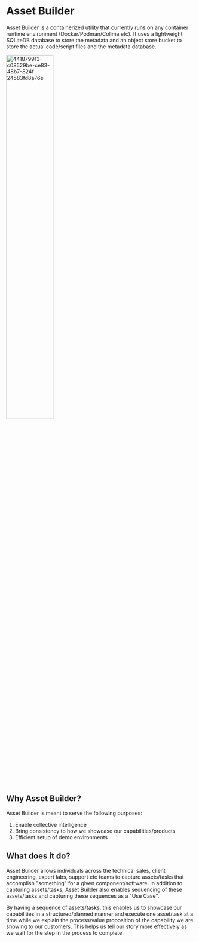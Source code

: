 # Asset Builder
Asset Builder is a containerized utility that currently runs on any container runtime environment (Docker/Podman/Colima etc). It uses a lightweight SQLiteDB database to store the metadata and an object store bucket to store the actual code/script files and the metadata database.

<img src="https://github.com/user-attachments/assets/d51c5644-691e-4f5c-a00a-09aa040736d2" alt="441879913-c08529be-ce83-48b7-824f-24583fd8a76e" width="50%" height="50%">

## Why Asset Builder?

Asset Builder is meant to serve the following purposes:
1) Enable collective intelligence
2) Bring consistency to how we showcase our capabilities/products
3) Efficient setup of demo environments

## What does it do?

Asset Builder allows individuals across the technical sales, client engineering, expert labs, support etc teams to capture assets/tasks that accomplish "something" for a given component/software. In addition to capturing assets/tasks, Asset Builder also enables sequencing of these assets/tasks and capturing these sequences as a "Use Case". 

By having a sequence of assets/tasks, this enables us to showcase our capabilities in a structured/planned manner and execute one asset/task at a time while we explain the process/value proposition of the capability we are showing to our customers. This helps us tell our story more effectively as we wait for the step in the process to complete. 
